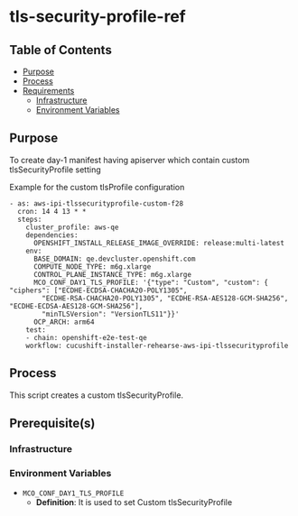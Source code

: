 # tls-security-profile-ref<!-- omit from toc -->

## Table of Contents<!-- omit from toc -->
- [Purpose](#purpose)
- [Process](#process)
- [Requirements](#requirements)
  - [Infrastructure](#infrastructure)
  - [Environment Variables](#environment-variables)

## Purpose

To create day-1 manifest having apiserver which contain custom tlsSecurityProfile setting

Example for the custom tlsProfile configuration 

```
- as: aws-ipi-tlssecurityprofile-custom-f28
  cron: 14 4 13 * *
  steps:
    cluster_profile: aws-qe
    dependencies:
      OPENSHIFT_INSTALL_RELEASE_IMAGE_OVERRIDE: release:multi-latest
    env:
      BASE_DOMAIN: qe.devcluster.openshift.com
      COMPUTE_NODE_TYPE: m6g.xlarge
      CONTROL_PLANE_INSTANCE_TYPE: m6g.xlarge
      MCO_CONF_DAY1_TLS_PROFILE: '{"type": "Custom", "custom": { "ciphers": ["ECDHE-ECDSA-CHACHA20-POLY1305",
        "ECDHE-RSA-CHACHA20-POLY1305", "ECDHE-RSA-AES128-GCM-SHA256", "ECDHE-ECDSA-AES128-GCM-SHA256"],
        "minTLSVersion": "VersionTLS11"}}'
      OCP_ARCH: arm64
    test:
    - chain: openshift-e2e-test-qe
    workflow: cucushift-installer-rehearse-aws-ipi-tlssecurityprofile
```


## Process

This script creates a custom tlsSecurityProfile.

## Prerequisite(s)

### Infrastructure

### Environment Variables

- `MCO_CONF_DAY1_TLS_PROFILE`
  - **Definition**: It is used to set Custom tlsSecurityProfile

